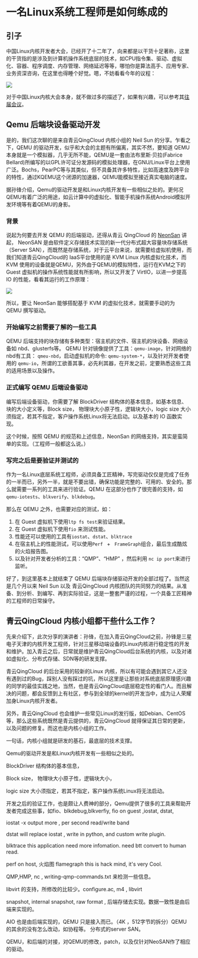 # 一名Linux系统工程师是如何练成的

## 引子

中国Linux内核开发者大会，已经开了十二年了，向来都是以干货十足著称，这里的干货指的是涉及到计算机操作系统底层的技术，如CPU指令集、驱动、虚拟化、容器、程序调度、内存管理、网络延迟等等，哪怕你是算法高手、应用专家、业务资深咨询，在这里也得睡个好觉。嗯，不妨看看今年的议程：

![](https://raw.githubusercontent.com/lijiangsheng1/yunify/master/media/scheduled.jpeg)

对于中国Linux内核大会本身，就不做过多的描述了，如果有兴趣，可以参考其[往届会议](http://www.ckernel.org/index.html#old)。

## Qemu 后端块设备驱动开发

是的，我们这次聊的是来自青云QingCloud 内核小组的 Neil Sun 的分享。乍看之下，QEMU 的驱动开发，似乎和大会的主题有所偏离，其实不然，要知道 QEMU 本身就是一个模拟器，几乎无所不能，QEMU是一套由法布里斯·贝拉(Fabrice Bellard)所编写的以GPL许可证分发源码的模拟处理器，在GNU/Linux平台上使用广泛。Bochs，PearPC等与其类似，但不具备其许多特性，比如高速度及跨平台的特性，通过KQEMU这个闭源的加速器，QEMU能模拟至接近真实电脑的速度。

据孙锋介绍，Qemu的驱动开发是和Linux内核开发有一些相似之处的。更何况QEMU有着广泛的用途，如云计算中的虚拟化、智能手机操作系统Android模拟开发环境等有着QEMU的身影。

### 背景

说起为何要去开发 QEMU 的后端驱动，还得从青云 QingCloud 的 [NeonSan](https://www.qingcloud.com/enterprise/products-and-services/qingstor-neonsan/) 讲起， NeonSAN 是由软件定义存储技术实现的新一代分布式超大容量块存储系统（Server SAN），而既然是存储系统，对于云平台来说，就需要给虚拟机使用，而我们知道青云QingCloud的 IaaS平台使用的是 KVM Linux 内核虚拟化技术，而 KVM 使用的设备就是QEMU，另外由于QEMU的模拟特性，运行在KVM之下的Guest 虚拟机的操作系统性能就有所影响，所以又开发了 VirtIO，以进一步提高 IO 的性能，看看其运行的工作原理：

![](https://raw.githubusercontent.com/lijiangsheng1/yunify/master/media/virtualio_arch.png)

所以，要让 NeonSan 能够搭配基于 KVM 的虚拟化技术，就需要手动的为 QEMU 撰写驱动。

### 开始编写之前需要了解的一些工具

QEMU 后端支持的块存储有多种类型：宿主机的文件、宿主机的块设备、网络设备如 nbd、glusterfs等。 QEMU 针对镜像提供了工具：```qemu-image```，针对网络的 nbd有工具： ```qmeu-nbd```，启动虚拟机的命令: ```qemu-system-*```，以及针对开发者使用的 ```qemu-io```，所谓的工欲善其事，必先利其器，在开发之前，定要熟悉这些工具的适用场景以及操作。

### 正式编写 QEMU 后端设备驱动

编写后端设备驱动，你需要了解 BlockDriver 结构体的基本信息，如基本信息、块的大小定义等，Block size， 物理块大小原子性，逻辑块大小，logic size 大小须指定，若其不指定，客户操作系统Linux将无法启动。以及基本的 IO 函数实现。

这个时候，按照 QEMU 的规范和上述信息，NeonSan 的网络支持，其实是蛮简单的实现。（工程师一般都这么说。）

### 写完之后是要验证并测试的

作为一名Linux底层系统工程师，必须具备工匠精神，写完驱动仅仅是完成了任务的一半而已，另外一半，就是不要出错，确保功能是完整的、可用的、安全的。那么就需要一系列的工具来进行验证。QEMU 在这部分也作了很完善的支持，如 ```qemu-iotests```、```blkverify```、```blkdebug```。

那么在 QEMU 之外，也需要对应的测试，如：

1. 在 Guest 虚拟机下使用```ltp fs test```来验证结果。
2. 在 Guest 虚拟机下使用```fio``` 来测试性能。
3. 性能还可以使用的工具有```iostat```、```dstat```、```blktrace```
4. 在宿主机上的性能测试，可以使用```Perf ``` + ``` FrameGraph```组合，最后生成酷炫的火焰报告图。
5. 以及针对开发者分析的工具：“QMP”、“HMP” ，然后利用 ```nc ip port```来进行监听。

好了，到这里基本上就结束了 QEMU 后端块存储驱动开发的全部过程了。当然这是几个月以来 Neil Sun 以及 青云QingCloud 内核团队的共同努力的结果。从准备、到分析、到编写、再到实际验证，这是一整套严谨的过程，一个具备工匠精神的工程师的日常操守。

## 青云QingCloud 内核小组都干些什么工作？

先来介绍下，此次分享的演讲者：孙锋，在加入青云QingCloud之前，孙锋是三星电子天津的内核开发工程师，针对三星移动端设备的Linux内核进行稳定性的开发和维护。加入青云之后，日常就是维护青云QingCloud后台系统的内核，以及对诸如虚拟化、分布式存储、SDN等的研发支撑。

青云QingCloud 的后台采用的较新的Linux 内核，所以有可能会遇到其它人还没有遇到过的Bug，踩别人没有踩过的坑，所以这里是让那些对系统底层原理感兴趣的同学的最佳实践之地，当然，也是青云QingCloud底层稳定性的看门人。而且解决的问题，都会反馈到上有社区，参与到全球的kernel的开发当中，成为让人荣耀加身Linux内核开发者。

另外，青云QingCloud 也会维护一些常见Linux的发行版，如Debian、CentOS等，那么这些系统既然是青云提供的，青云QingCloud 就得保证其日常的更新，以及问题的修复。而这也是内核小组的工作。

一句话，内核小组就是研发的基石，最底层的技术支撑。

Qemu的驱动开发是和Linux内核开发有一些相似之处的。

BlockDriver 结构体的基本信息，

Block size， 物理块大小原子性，逻辑块大小，

logic size 大小须指定，若其不指定，客户操作系统Linux将无法启动。

开发之后的验证工作，也是颇让人费神的部分，Qemu提供了很多的工具来帮助开发者完成这些事，如fio、blkdebug,blkverfiy, fio on guest ,iostat, dstat,

iostat -x output more , per second read/write band

dstat will replace iostat , write in python, and custom write plugin.

blktrace this application need more infomation.  need btt convert to human read.

perf on host, 火焰图 flamegraph this is hack mind, it's very Cool.

QMP,HMP, nc  , writing-qmp-commands.txt 来检测一些信息。

libvirt 的支持，所修改的比较少。configure.ac, m4 , libvirt


snapshot, internal snapshot, raw format , 后端存储去实现。数据一致性是由后端来实现的。

AIO 也是由后端实现的，QEMU 只是接入而已。（4K ，512字节的拆分）QEMU的其余的没有怎么改动，如协程等。 分布式的server SAN。

QEMU，和后端的对接，对QEMU的修改，patch，以及仅针对NeoSAN作了相应的驱动。
